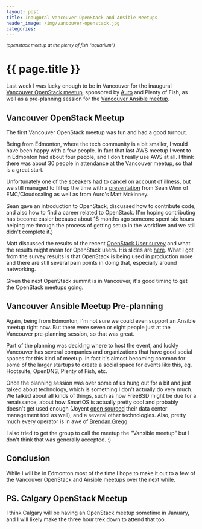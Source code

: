 ```yaml
---
layout: post
title: Inaugural Vancouver OpenStack and Ansible Meetups
header_image: /img/vancouver-openstack.jpg
categories:
---
```


<small>_(openstack meetup at the plenty of fish "aquarium")_</small>

# {{ page.title }}

Last week I was lucky enough to be in Vancouver for the inaugural [Vancouver OpenStack meetup](http://www.meetup.com/Vancouver-OpenStack-Meetup/), sponsored by [Auro](http://auro.io) and Plenty of Fish, as well as a pre-planning session for the [Vancouver Ansible meetup](http://www.meetup.com/Vancouver-Ansible-Meetup/).

## Vancouver OpenStack Meetup

The first Vancouver OpenStack meetup was fun and had a good turnout.

Being from Edmonton, where the tech community is a bit smaller, I would have been happy with a few people. In fact that last AWS meetup I went to in Edmonton had about four people, and I don't really use AWS at all. I think there was about 30 people in attendance at the Vancouver meetup, so that is a great start.

Unfortunately one of the speakers had to cancel on account of illness, but we still managed to fill up the time with a [presentation](http://www.slideshare.net/seanmwinn/vancouver-open-stack-meetup-presentation) from Sean Winn of EMC/Cloudscaling as well as from Auro's Matt Mckinney.

Sean gave an introduction to OpenStack, discussed how to contribute code, and also how to find a career related to OpenStack. (I'm hoping contributing has become easier because about 18 months ago someone spent six hours helping me through the process of getting setup in the workflow and we still didn't complete it.)

Matt discussed the results of the recent [OpenStack User survey](http://superuser.openstack.org/articles/openstack-user-survey-insights-november-2014) and what the results might mean for OpenStack users. His slides are [here](http://www.slideshare.net/mattm948/auro-cloud-computing). What I got from the survey results is that OpenStack is being used in production more and there are still several pain points in doing that, especially around networking.

Given the next OpenStack summit is in Vancouver, it's good timing to get the OpenStack meetups going.

## Vancouver Ansible Meetup Pre-planning

Again, being from Edmonton, I'm not sure we could even support an Ansible meetup right now. But there were seven or eight people just at the Vancouver pre-planning session, so that was great.

Part of the planning was deciding where to host the event, and luckly Vancouver has several companies and organizations that have good social spaces for this kind of meetup. In fact it's almost becoming common for some of the larger startups to create a social space for events like this, eg. Hootsuite, OpenDNS, Plenty of Fish, etc.

Once the planning session was over some of us hung out for a bit and just talked about technology, which is something I don't actually do very much. We talked about all kinds of things, such as how FreeBSD might be due for a renaissance, about how SmartOS is actually pretty cool and probably doesn't get used enough (Joyent [open sourced](https://www.joyent.com/blog/sdc-and-manta-are-now-open-source) their data center management tool as well), and a several other technologies. Also, pretty much every operator is in awe of [Brendan Gregg](http://www.brendangregg.com/).

I also tried to get the group to call the meetup the "Vansible meetup" but I don't think that was generally accepted. :)

## Conclusion

While I will be in Edmonton most of the time I hope to make it out to a few of the Vancouver OpenStack and Ansible meetups over the next while.


## PS. Calgary OpenStack Meetup

I think Calgary will be having an OpenStack meetup sometime in January, and I will likely make the three hour trek down to attend that too.
